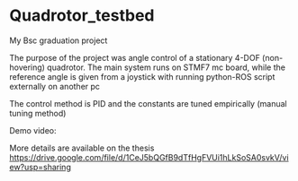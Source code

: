 # Quadrotor_testbed
My Bsc graduation project

The purpose of the project was angle control of a stationary 4-DOF (non-hovering) quadrotor. The main system runs on STMF7 mc board, while the reference angle is given from a joystick with running python-ROS script externally on another pc

The control method is PID and the constants are tuned empirically (manual tuning method)

Demo video:


More details are available on the thesis
https://drive.google.com/file/d/1CeJ5bQGfB9dTfHgFVUi1hLkSoSA0svkV/view?usp=sharing
